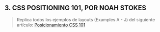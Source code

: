 ## 3. CSS POSITIONING 101, POR NOAH STOKES

>Replica todos los ejemplos de layouts (Examples A - J) del siguiente artículo: [Posicionamiento CSS 101](https://alistapart.com/article/css-positioning-101)